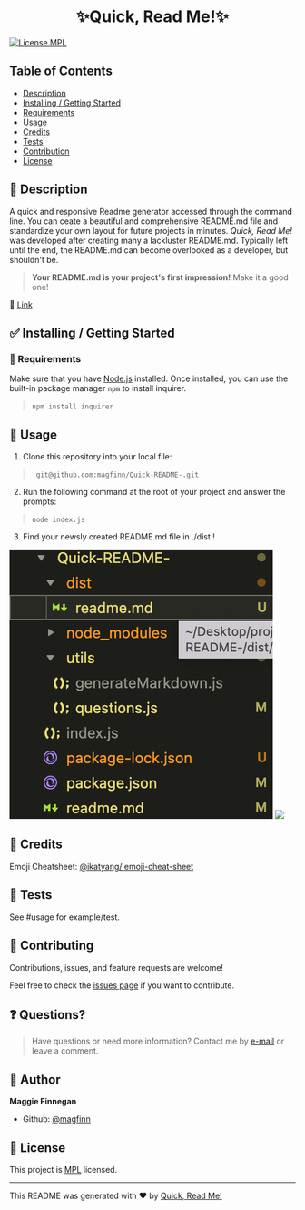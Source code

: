 
<h1 align="center">✨Quick, Read Me!✨</h1> 
<a href="https://opensource.org/licenses/MPL""> <img alt = "License MPL" src="https://img.shields.io/badge/license-MPL-success.svg" target="_blank" /></a> 

## Table of Contents
- [Description](#Description)
- [Installing / Getting Started](#Install)
- [Requirements](#Requirements)
- [Usage](#Usage)
- [Credits](#Credits)
- [Tests](#tests)
- [Contribution](#contribution)
- [License](#license)



## 📜 Description
                                                                                                   
A quick and responsive Readme generator accessed through the command line. You can ceate a beautiful and comprehensive README.md file and standardize your own layout for future projects in minutes. *Quick, Read Me!* was developed after creating many a lackluster README.md. Typically left until the end, the README.md can become overlooked as a developer, but shouldn't be.
> **Your README.md is your project's first impression!** Make it a good one!

🔗 [Link](https://github.com/magfinn/Quick-README-)

## ✅ Installing / Getting Started

### 🧰 Requirements

Make sure that you have [Node.js](https://node.js) installed. Once installed, you can use the built-in package manager `npm` to install inquirer.                                                                                                   
> ``` npm install inquirer ```                                                                                                   
                                                                                            

## 🚀 Usage
                                                                                                   
1. Clone this repository into your local file: 
                                                                                                   
 > ``` git@github.com:magfinn/Quick-README-.git```
                                                                                                   
2. Run the following command at the root of your project and answer the prompts:
                                                                                                   
 > ``` node index.js ```
                                                                                                   
3. Find your newsly created README.md file in ./dist !  
<img src = "/assets/newreadme.png"/>


<img src = "/assets/Demo.mov"/>


## 🙌 Credits                                                                                                                                                                                                 
Emoji Cheatsheet: [@ikatyang/ emoji-cheat-sheet](https://github.com/ikatyang/emoji-cheat-sheet/blob/master/README.md)                                                                                              

## 🚥 Tests
                                                                                                   
See #usage for example/test.

## 🤝 Contributing

Contributions, issues, and feature requests are welcome!

Feel free to check the [issues page](https://github.com/magfinn}/Quick-README-/issues) if you want to contribute.


## ❓ Questions?

>Have questions or need more information? Contact me by <a href='mailto:wisner.maggiel@gmail.com'>e-mail</a> or leave a comment.

## 👤  Author

**Maggie Finnegan**

- Github: [@magfinn](https://github.com/magfinn)

## 📝 License

This project is [MPL](https://opensource.org/licenses/MPL) licensed.

---

This README was generated with ❤️ by [Quick, Read Me!](https://github.com/magfinn/Quick-README-)
